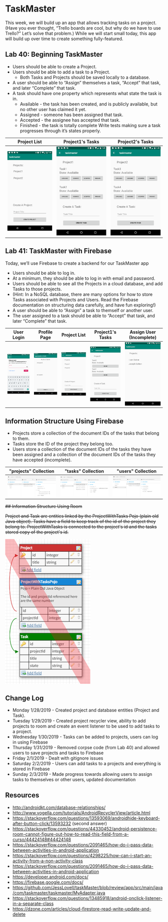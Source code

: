 # TaskMaster

This week, we will build up an app that allows tracking tasks on a project. (Have you ever thought, “Trello boards are cool, but why do we have to use Trello?” Let’s solve that problem.) While we will start small today, this app will build up over time to create something fully-featured.

## Lab 40: Beginning TaskMaster
* Users should be able to create a Project.
* Users should be able to add a task to a Project.
  * Both Tasks and Projects should be saved locally to a database.
* A user should be able to “Assign” themselves a task, “Accept” that task, and later “Complete” that task.
* A task should have one property which represents what state the task is in.
  * Available - the task has been created, and is publicly available, but no other user has claimed it yet.
  * Assigned - someone has been assigned that task.
  * Accepted - the assignee has accepted that task.
  * Finished - the task is totally complete Write tests making sure a task progresses through it’s states properly.

|             Project List              |             Project1's Tasks           |             Project2's Tasks           |
|---------------------------------------|----------------------------------------|----------------------------------------|
| ![Lab 40](screenshots/screenshot.png) | ![Lab 40](screenshots/screenshot1.png) | ![Lab 40](screenshots/screenshot2.png) |

## Lab 41: TaskMaster with Firebase
Today, we’ll use Firebase to create a backend for our TaskMaster app
* Users should be able to log in.
*   At a minimum, they should be able to log in with email and password.
* Users should be able to see all the Projects in a cloud database, and add Tasks to those projects.
*   (Hint: In a NoSQL database, there are many options for how to store Tasks associated with Projects and Users. Read the Firebase documentation on structuring data carefully, and have fun exploring!)
* A user should be able to “Assign” a task to themself or another user.
* The user assigned to a task should be able to “Accept” that task, and later “Complete” that task.

|              User Login                |              Profile Page              |              Project List              |            Project1's Tasks            |     Assign User (Incomplete)           |
|----------------------------------------|----------------------------------------|----------------------------------------|----------------------------------------|----------------------------------------|
| ![Lab 41](screenshots/screenshot3.png) | ![Lab 41](screenshots/screenshot4.png) | ![Lab 41](screenshots/screenshot5.png) | ![Lab 41](screenshots/screenshot6.png) | ![Lab 41](screenshots/screenshot7.png) |

## Information Structure Using Firebase

* Projects store a collection of the document IDs of the tasks that belong to them.
* Tasks store the ID of the project they belong too.
* Users store a collection of the document IDs of the tasks they have been assigned and a collection of the document IDs of the tasks they have accepted (incomplete).

|          "projects" Collection           |           "tasks" Collection            |           "users" Collection             |
|------------------------------------------|-----------------------------------------|------------------------------------------|
|  ![FireBase](screenshots/firebase.png)   |  ![FireBase](screenshots/firebase1.png)  |  ![FireBase](screenshots/firebase2.png)  |

~~## Information Structure Using Room~~

~~Project and Task are entities linked by the ProjectWithTasks Pojo (plain old Java object). Tasks have a field to keep track of the id of the project they belong to. ProjectWithTasks is connected to the project's id and the tasks stored copy of the project's id.~~

![Lab 40](screenshots/roomDatabaseStructure.png)

## Change Log
* Monday 1/28/2019 - Created project and database entities (Project and Task).
* Tuesday 1/29/2019 - Created project recycler view, ability to add projects to room and create an event listener to be used to add tasks to a project.
* Wednesday 1/30/2019 - Tasks can be added to projects, users can log in using Firebase
* Thursday 1/31/2019 - Removed corpse code (from Lab 40) and allowed users to save projects and tasks to Firebase
* Friday 2/1/2019 - Dealt with gitignore issues
* Saturday 2/2/2019 - Users can add tasks to a projects and everything is stored in Firebase
* Sunday 2/3/2019 - Made progress towards allowing users to assign tasks to themselves or other users, updated documentation

## Resources
* http://androidkt.com/database-relationships/
* http://www.vogella.com/tutorials/AndroidRecyclerView/article.html
* https://stackoverflow.com/questions/13593069/androidhide-keyboard-after-button-click/13593232 (second answer)
* https://stackoverflow.com/questions/44330452/android-persistence-room-cannot-figure-out-how-to-read-this-field-from-a-curso/44424148#44424148
* https://stackoverflow.com/questions/2091465/how-do-i-pass-data-between-activities-in-android-application
* https://stackoverflow.com/questions/4298225/how-can-i-start-an-activity-from-a-non-activity-class
* https://stackoverflow.com/questions/2091465/how-do-i-pass-data-between-activities-in-android-application
* https://developer.android.com/docs/
* https://firebase.google.com/docs/
* https://github.com/JessLovell/taskMaster/blob/review/app/src/main/java/com/taskmaster/taskmaster/MyAdapter.java
* https://stackoverflow.com/questions/13485918/android-onclick-listener-in-a-separate-class
* https://dzone.com/articles/cloud-firestore-read-write-update-and-delete